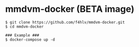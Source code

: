 # mmdvm-docker (BETA image)

```console
$ git clone https://github.com/f4hlv/mmdvm-docker.git
$ cd mmdvm-docker

### Example ###
$ docker-compose up -d
```

